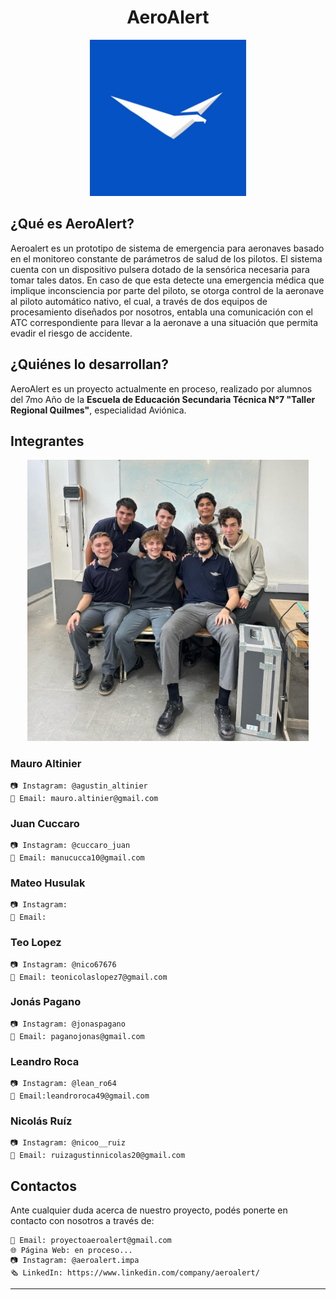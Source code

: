 <div align="center">

# AeroAlert

<img src="logoaeroalert.jpg" alt="Logo proyecto" width="250"/>

</div>

## ¿Qué es AeroAlert?

Aeroalert es un prototipo de sistema de emergencia para aeronaves basado en el monitoreo constante de parámetros de salud de los pilotos.
El sistema cuenta con un dispositivo pulsera dotado de la sensórica necesaria para tomar tales datos. En caso de que esta detecte una emergencia médica que implique inconsciencia por parte del piloto, se otorga control de la aeronave al piloto automático nativo, el cual, a través de dos equipos de procesamiento diseñados por nosotros, entabla una comunicación con el ATC correspondiente para llevar a la aeronave a una situación que permita evadir el riesgo de accidente.

## ¿Quiénes lo desarrollan?
AeroAlert es un proyecto actualmente en proceso, realizado por alumnos del 7mo Año de la **Escuela de Educación Secundaria Técnica N°7 "Taller Regional Quilmes"**, especialidad Aviónica.

## Integrantes
<div align="center">

<img src="imagengrupal.jpg" alt="Integrantes" width="450"/>

</div>

### Mauro Altinier
    📷 Instagram: @agustin_altinier
    📧 Email: mauro.altinier@gmail.com
### Juan Cuccaro
    📷 Instagram: @cuccaro_juan
    📧 Email: manucucca10@gmail.com
### Mateo Husulak
    📷 Instagram:
    📧 Email:
### Teo Lopez
    📷 Instagram: @nico67676
    📧 Email: teonicolaslopez7@gmail.com
### Jonás Pagano
    📷 Instagram: @jonaspagano
    📧 Email: paganojonas@gmail.com
### Leandro Roca
    📷 Instagram: @lean_ro64
    📧 Email:leandroroca49@gmail.com 
### Nicolás Ruíz 
    📷 Instagram: @nicoo__ruiz
    📧 Email: ruizagustinnicolas20@gmail.com

## Contactos
Ante cualquier duda acerca de nuestro proyecto, podés ponerte en contacto con nosotros a través de:

    📧 Email: proyectoaeroalert@gmail.com
    🌐 Página Web: en proceso...
    📷 Instagram: @aeroalert.impa
    🗞️ LinkedIn: https://www.linkedin.com/company/aeroalert/
___